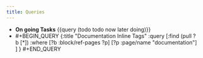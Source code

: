 ```yaml
---
title: Queries
---
```


- **On going Tasks** {{query (todo todo now later doing)}}
-
  #+BEGIN_QUERY
  {:title "Documentation Inline Tags"
     :query [:find (pull ?b [*])
         :where
         [?b :block/ref-pages ?p]
         [?p :page/name "documentation"]
     ]
  }
  #+END_QUERY